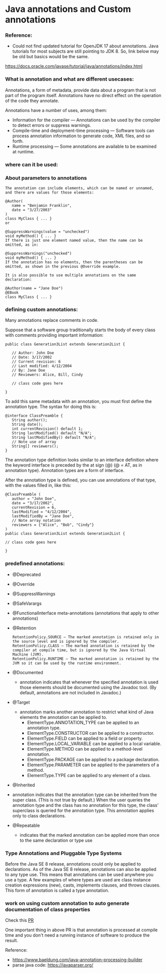 # Java annotations and Custom annotations

### Reference:
- Could not find updated tutorial for OpenJDK 17 about annotations. Java tutorials for most subjects are still pointing to JDK 8. So, link below may be old but basics would be the same.

https://docs.oracle.com/javase/tutorial/java/annotations/index.html

### What is annotation and what are different usecases:

Annotations, a form of metadata, provide data about a program that is not part of the program itself. Annotations have no direct effect on the operation of the code they annotate.

Annotations have a number of uses, among them:

- Information for the compiler — Annotations can be used by the compiler to detect errors or suppress warnings.
- Compile-time and deployment-time processing — Software tools can process annotation information to generate code, XML files, and so forth.
- Runtime processing — Some annotations are available to be examined at runtime.

### where can it be used:

### About parameters to annotations

```
The annotation can include elements, which can be named or unnamed, and there are values for those elements:

@Author(
   name = "Benjamin Franklin",
   date = "3/27/2003"
)
class MyClass { ... }
or

@SuppressWarnings(value = "unchecked")
void myMethod() { ... }
If there is just one element named value, then the name can be omitted, as in:

@SuppressWarnings("unchecked")
void myMethod() { ... }
If the annotation has no elements, then the parentheses can be omitted, as shown in the previous @Override example.

It is also possible to use multiple annotations on the same declaration:

@Author(name = "Jane Doe")
@EBook
class MyClass { ... }
```

### defining custom annotations:

Many annotations replace comments in code.

Suppose that a software group traditionally starts the body of every class with comments providing important information:

```
public class Generation3List extends Generation2List {

   // Author: John Doe
   // Date: 3/17/2002
   // Current revision: 6
   // Last modified: 4/12/2004
   // By: Jane Doe
   // Reviewers: Alice, Bill, Cindy

   // class code goes here

}
```

To add this same metadata with an annotation, you must first define the annotation type. The syntax for doing this is:

```
@interface ClassPreamble {
   String author();
   String date();
   int currentRevision() default 1;
   String lastModified() default "N/A";
   String lastModifiedBy() default "N/A";
   // Note use of array
   String[] reviewers();
}
```

The annotation type definition looks similar to an interface definition where the keyword interface is preceded by the at sign (@) (@ = AT, as in annotation type). Annotation types are a form of interface.

After the annotation type is defined, you can use annotations of that type, with the values filled in, like this:

```
@ClassPreamble (
   author = "John Doe",
   date = "3/17/2002",
   currentRevision = 6,
   lastModified = "4/12/2004",
   lastModifiedBy = "Jane Doe",
   // Note array notation
   reviewers = {"Alice", "Bob", "Cindy"}
)
public class Generation3List extends Generation2List {

// class code goes here

}
```

### predefined annotations:

- @Deprecated
- @Override
- @SuppressWarnings
- @SafeVarargs
- @FunctionalInterface
meta-annotations (annotations that apply to other annotations)
- @Retention
    ```
    RetentionPolicy.SOURCE – The marked annotation is retained only in the source level and is ignored by the compiler.
    RetentionPolicy.CLASS – The marked annotation is retained by the compiler at compile time, but is ignored by the Java Virtual Machine (JVM).
    RetentionPolicy.RUNTIME – The marked annotation is retained by the JVM so it can be used by the runtime environment.
    ```
- @Documented
    - annotation indicates that whenever the specified annotation is used those elements should be documented using the Javadoc tool. (By default, annotations are not included in Javadoc.) 
    
- @Target
  - annotation marks another annotation to restrict what kind of Java elements the annotation can be applied to.
    - ElementType.ANNOTATION_TYPE can be applied to an annotation type.
    - ElementType.CONSTRUCTOR can be applied to a constructor.
    - ElementType.FIELD can be applied to a field or property.
    - ElementType.LOCAL_VARIABLE can be applied to a local variable.
    - ElementType.METHOD can be applied to a method-level annotation.
    - ElementType.PACKAGE can be applied to a package declaration.
    - ElementType.PARAMETER can be applied to the parameters of a method.
    - ElementType.TYPE can be applied to any element of a class.
    
 - @Inherited
  - annotation indicates that the annotation type can be inherited from the super class. (This is not true by default.) When the user queries the annotation type and the class has no annotation for this type, the class' superclass is queried for the annotation type. This annotation applies only to class declarations.
  
- @Repeatable
  - indicates that the marked annotation can be applied more than once to the same declaration or type use
  
  
### Type Annotations and Pluggable Type Systems

Before the Java SE 8 release, annotations could only be applied to declarations. As of the Java SE 8 release, 
annotations can also be applied to any type use. This means that annotations can be used anywhere you use a type. 
A few examples of where types are used are class instance creation expressions (new), casts, implements clauses, 
and throws clauses. This form of annotation is called a type annotation.


### work on using custom annotation to auto generate documentation of class properties

Check this [PR](https://github.com/JanssenProject/jans/pull/2852)

One important thing in above PR is that annotation is processed at compile time and you don't need a running instance of software to produce the result.

Reference: 
- https://www.baeldung.com/java-annotation-processing-builder
- parse java code: https://javaparser.org/
